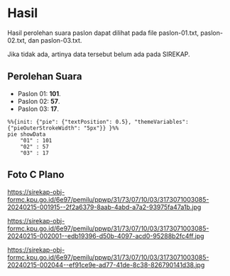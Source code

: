 # Hasil

Hasil perolehan suara paslon dapat dilihat pada file paslon-01.txt, paslon-02.txt, dan paslon-03.txt.

Jika tidak ada, artinya data tersebut belum ada pada SIREKAP.

## Perolehan Suara

 * Paslon 01: **101**.
 * Paslon 02: **57**.
 * Paslon 03: **17**.

```mermaid
%%{init: {"pie": {"textPosition": 0.5}, "themeVariables": {"pieOuterStrokeWidth": "5px"}} }%%
pie showData
    "01" : 101
    "02" : 57
    "03" : 17
```
## Foto C Plano

https://sirekap-obj-formc.kpu.go.id/6e97/pemilu/ppwp/31/73/07/10/03/3173071003085-20240215-001915--2f2a6379-8aab-4abd-a7a2-93975fa47a1b.jpg

https://sirekap-obj-formc.kpu.go.id/6e97/pemilu/ppwp/31/73/07/10/03/3173071003085-20240215-002001--edb19396-d50b-4097-acd0-95288b2fc4ff.jpg

https://sirekap-obj-formc.kpu.go.id/6e97/pemilu/ppwp/31/73/07/10/03/3173071003085-20240215-002044--ef91ce9e-ad77-41de-8c38-826790141d38.jpg
